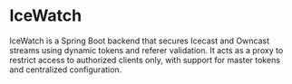# IceWatch
IceWatch is a Spring Boot backend that secures Icecast and Owncast streams using dynamic tokens and referer validation. It acts as a proxy to restrict access to authorized clients only, with support for master tokens and centralized configuration.
